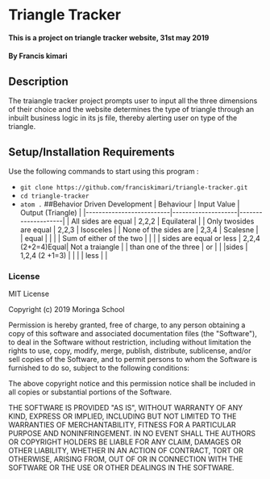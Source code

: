 # Triangle Tracker
#### This is a project on triangle tracker website, 31st may 2019
#### By **Francis kimari**
## Description
The traiangle tracker project prompts user to input all the three dimensions of their choice and the website determines the type of triangle through an inbuilt business logic in its js file, thereby alerting user on type of the triangle.
## Setup/Installation Requirements
Use the following commands to start using this program :

* `git clone https://github.com/franciskimari/triangle-tracker.git`
* `cd triangle-tracker`
* `atom .`
##Behavior Driven Development
| Behaviour                |   Input Value      |  Output (Triangle) |
|--------------------------|--------------------|--------------------|
| All sides are equal      | 2,2,2              | Equilateral        |
| Only twosides are equal  | 2,2,3              | Isosceles          |
| None of the sides are    | 2,3,4              | Scalesne           |
| equal                    |                    |                    |
| Sum of either of the two |                    |                    |
| sides are equal or less  | 2,2,4  (2+2=4)Equal|  Not a traiangle   |
| than one of the three    | or                 |                    |
|sides                     |   1,2,4   (2 +1=3) |                    |
|                          |  less              |                    |



### License
MIT License

Copyright (c) 2019 Moringa School

Permission is hereby granted, free of charge, to any person obtaining a copy of this software and associated documentation files (the "Software"), to deal in the Software without restriction, including without limitation the rights to use, copy, modify, merge, publish, distribute, sublicense, and/or sell copies of the Software, and to permit persons to whom the Software is furnished to do so, subject to the following conditions:

The above copyright notice and this permission notice shall be included in all copies or substantial portions of the Software.

THE SOFTWARE IS PROVIDED "AS IS", WITHOUT WARRANTY OF ANY KIND, EXPRESS OR IMPLIED, INCLUDING BUT NOT LIMITED TO THE WARRANTIES OF MERCHANTABILITY, FITNESS FOR A PARTICULAR PURPOSE AND NONINFRINGEMENT. IN NO EVENT SHALL THE AUTHORS OR COPYRIGHT HOLDERS BE LIABLE FOR ANY CLAIM, DAMAGES OR OTHER LIABILITY, WHETHER IN AN ACTION OF CONTRACT, TORT OR OTHERWISE, ARISING FROM, OUT OF OR IN CONNECTION WITH THE SOFTWARE OR THE USE OR OTHER DEALINGS IN THE SOFTWARE.

